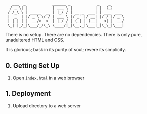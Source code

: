 ```
   ___  _            ______ _            _    _
  / _ \| |           | ___ \ |          | |  (_)
 / /_\ \ | _____  __ | |_/ / | __ _  ___| | ___  ___
 |  _  | |/ _ \ \/ / | ___ \ |/ _` |/ __| |/ / |/ _ \
 | | | | |  __/>  <  | |_/ / | (_| | (__|   <| |  __/
 \_| |_/_|\___/_/\_\ \____/|_|\__,_|\___|_|\_\_|\___|
```

There is no setup. There are no dependencies. There is only pure, unadultered
HTML and CSS.

It is glorious; bask in its purity of soul; revere its simplicity.

## 0. Getting Set Up

1. Open `index.html` in a web browser

## 1. Deployment

1. Upload directory to a web server
